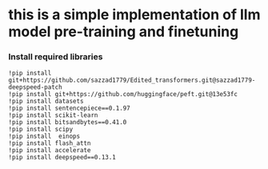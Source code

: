 # this is a simple implementation of llm model pre-training and finetuning 
### Install required libraries 
```
!pip install git+https://github.com/sazzad1779/Edited_transformers.git@sazzad1779-deepspeed-patch
!pip install git+https://github.com/huggingface/peft.git@13e53fc
!pip install datasets
!pip install sentencepiece==0.1.97
!pip install scikit-learn
!pip install bitsandbytes==0.41.0
!pip install scipy
!pip install  einops
!pip install flash_attn
!pip install accelerate
!pip install deepspeed==0.13.1

```
